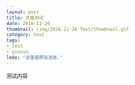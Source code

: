 ```yaml
---
layout: post
title: 文章测试
date: 2016-11-26
thumbnail: /img/2016-11-26-Test/thumbnail.gif
category: test
tags: 
- test
- yinxin
lede: "这里是预览消息."
---
```


测试内容